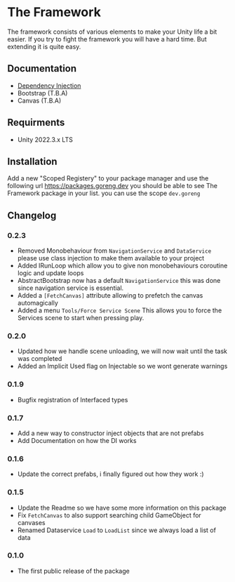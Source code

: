  # The Framework
 
The framework consists of various elements to make your Unity life a bit easier. 
If you try to fight the framework you will have a hard time. 
But extending it is quite easy.
## Documentation

- [Dependency Injection](/Documentation/Dependency%20Injection.md)
- Bootstrap (T.B.A)
- Canvas (T.B.A)
## Requirments

- Unity 2022.3.x LTS
## Installation

Add a new "Scoped Registery" to your package manager and use the following url
https://packages.goreng.dev you should be able to see The Framework package in your list.
you can use the scope `dev.goreng`
## Changelog
### 0.2.3
- Removed Monobehaviour from `NavigationService` and `DataService` please use class injection to make them available to your project
- Added IRunLoop which allow you to give non monobehaviours coroutine logic and update loops
- AbstractBootstrap now has a default `NavigationService` this was done since navigation service is essential.
- Added a `[FetchCanvas]` attribute allowing to prefetch the canvas automagically
- Added a menu `Tools/Force Service Scene` This allows you to force the Services scene to start when pressing play.

### 0.2.0
- Updated how we handle scene unloading, we will now wait until the task was completed 
- Added an Implicit Used flag on Injectable so we wont generate warnings
### 0.1.9
- Bugfix registration of Interfaced types
### 0.1.7
- Add a new way to constructor inject objects that are not prefabs
- Add Documentation on how the DI works
### 0.1.6
- Update the correct prefabs, i finally figured out how they work :)
### 0.1.5
 - Update the Readme so we have some more information on this package 
 - Fix `FetchCanvas` to also support searching child GameObject for canvases
 - Renamed Dataservice `Load` to `LoadList` since we always load a list of data
### 0.1.0
- The first public release of the package

  
